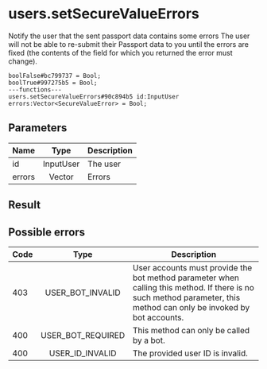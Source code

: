 # users.setSecureValueErrors
Notify the user that the sent passport data contains some errors The user will not be able to re-submit their Passport data to you until the errors are fixed (the contents of the field for which you returned the error must change).

```
boolFalse#bc799737 = Bool;
boolTrue#997275b5 = Bool;
---functions---
users.setSecureValueErrors#90c894b5 id:InputUser errors:Vector<SecureValueError> = Bool;
```

## Parameters
| Name | Type | Description |
| ---- | :----: | ----------- |
| id | InputUser | The user |
| errors | Vector<SecureValueError> | Errors |


## Result


## Possible errors
| Code | Type | Description |
| ---- | :----: | ----------- |
| 403 | USER_BOT_INVALID | User accounts must provide the bot method parameter when calling this method. If there is no such method parameter, this method can only be invoked by bot accounts. |
| 400 | USER_BOT_REQUIRED | This method can only be called by a bot. |
| 400 | USER_ID_INVALID | The provided user ID is invalid. |

